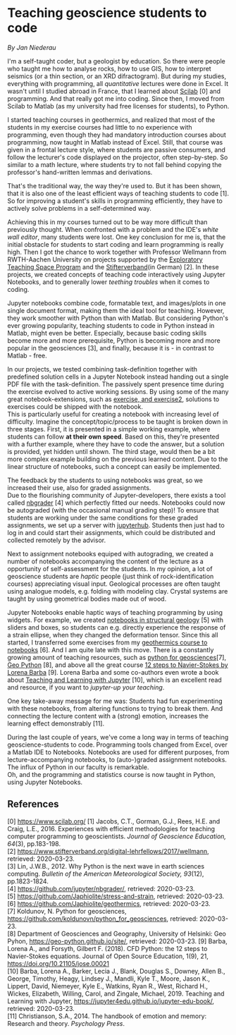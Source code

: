 # Teaching geoscience students to code

*By Jan Niederau*

I'm a self-taught coder, but a geologist by education. So there were people who taught me how to analyse rocks, how to use GIS, how to interpret seismics (or a thin section, or an XRD difractogram). But during my studies, everything with programming, all _quantitative_ lectures were done in Excel. It wasn't until I studied abroad in France, that I learned about [Scilab](http://www.scilab.org/) [0] and programming. And that really got me into coding. Since then, I moved from Scilab to Matlab (as my university had free licenses for students), to Python.  

I started teaching courses in geothermics, and realized that most of the students in my exercise courses had little to no experience with programming, even though they had mandatory introduction courses about programming, now taught in Matlab instead of Excel. 
Still, that course was given in a frontal lecture style, where students are passive consumers, and follow the lecturer's code displayed on the projector, often step-by-step. So similar to a math lecture, where students try to not fall behind copying the professor's hand-written lemmas and derivations. 

That's the traditional way, the way they're used to. But it has been shown, that it is also one of the least efficient ways of teaching students to code [1]. So for improving a student's skills in programming efficiently, they have to actively solve problems in a self-determined way.

Achieving this in my courses turned out to be way more difficult than previously thought. When confronted with a problem and the IDE's _white wall editor_, many students were lost. One key conclusion for me is, that the initial obstacle for students to start coding and learn programming is really high. Then I got the chance to work together with Professor Wellmann from RWTH-Aachen University on projects supported by the [Exploratory Teaching Space Program](https://goo.gl/C5yry9) and the
[Stifterverband](https://www.stifterverband.org/digital-lehrfellows/2017/wellmann)(in German) [2]. 
In these projects, we created concepts of teaching code interactively using Jupyter Notebooks, and to generally lower *teething troubles* when it comes to coding.

Jupyter notebooks combine code, formatable text, and images/plots in one single document format, making them the ideal tool for teaching. However, they work smoother with Python than with Matlab. But considering Python's ever growing popularity, teaching students to code in Python instead in Matlab, might even be better. Especially, because basic coding skills become more and more prerequisite, Python is becoming more and more popular in the geosciences [3], and finally, because it is - in contrast to Matlab - free.  

In our projects, we tested combining task-definition together with predefined solution cells in a Jupyter Notebook instead handing out a single PDF file with the task-definition. 
The passively spent presence time during the exercise evolved to active working sessions. By using some of the many great notebook-extensions, such as [exercise, and exercise2](https://jupyter-contrib-nbextensions.readthedocs.io/en/latest/nbextensions/exercise/readme.html), solutions to exercises could be shipped with the notebook.   
This is particularly useful for creating a notebook with increasing level of difficulty. Imagine the concept/topic/process to be taught is broken down in three stages. 
First, it is presented in a simple working example, where students can follow **at their own speed**. Based on this, they're presented with a further example, where they have to code the answer, but a solution is provided, yet hidden until shown. The third stage, would then be a bit more complex example building on the
previous learned content. Due to the linear structure of notebooks, such a concept can easily be implemented.  

The feedback by the students to using notebooks was great, so we increased their use, also for graded assignments.  
Due to the flourishing community of Jupyter-developers, there exists a tool called [nbgrader](https://github.com/jupyter/nbgrader) [4] which perfectly fitted our needs. Notebooks could now be autograded (with the occasional manual grading step)! To ensure that students are working under the same conditions for these graded assignments, we set up a server with [jupyterhub](https://jupyter.org/hub). Students then just had to log in and could start their assignments, which could be distributed
and collected remotely by the advisor. 

Next to assignment notebooks equiped with autograding, we created a number of notebooks accompanying the content of the lecture as a opportunity of self-assessment for the students. In my opinion, a lot of geoscience students are _haptic_ people (just think of rock-identification courses) appreciating visual input. Geological processes are often taught using analogue models, e.g. folding with modeling clay. Crystal systems are taught by using geometrical bodies made
out of wood.  

Jupyter Notebooks enable haptic ways of teaching programming by using widgets. For example, we created [notebooks in structural geology](https://github.com/Japhiolite/stress-and-strain) [5] with sliders and boxes, so students can e.g. directly experience the response of a strain ellipse, when they changed the deformation tensor. 
Since this all started, I transferred some exercises from my [geothermics course to notebooks](https://github.com/Japhiolite/geothermics) [6]. And I am quite late with this move. 
There is a constantly growing amount of teaching resources, such as [python for geosciences](https://github.com/koldunovn/python_for_geosciences)[7], [Geo Python](https://geo-python.github.io/site/) [8], and above all the great course [12 steps to Navier-Stokes by Lorena Barba](https://lorenabarba.com/blog/cfd-python-12-steps-to-navier-stokes/) [9]. Lorena Barba and some co-authors even wrote a book about [Teaching and Learning with
Jupyter](https://jupyter4edu.github.io/jupyter-edu-book/) [10], which is an excellent read and resource, if you want to *jupyter-up your teaching*.

One key take-away message for me was: Students had fun experimenting with these notebooks, from altering functions to trying to break them. And connecting the lecture content with a (strong) emotion, increases the
learning effect demonstrably [11]. 

During the last couple of years, we've come a long way in terms of teaching geoscience-students to code. Programming tools changed from Excel, over a Matlab IDE to Notebooks. Notebooks are used for different purposes, from lecture-accompanying notebooks, to (auto-)graded assignment notebooks. The influx of Python in our faculty is remarkable.  
Oh, and the programming and statistics course is now taught in Python, using Jupyter Notebooks.
 

## References  

[0] https://www.scilab.org/
[1] Jacobs, C.T., Gorman, G.J., Rees, H.E. and Craig, L.E., 2016. Experiences with efficient methodologies for teaching computer programming to geoscientists. _Journal of Geoscience Education, 64_(3), pp.183-198.  
[2] https://www.stifterverband.org/digital-lehrfellows/2017/wellmann, retrieved: 2020-03-23.  
[3] Lin, J.W.B., 2012. Why Python is the next wave in earth sciences computing. _Bulletin of the American Meteorological Society, 93_(12), pp.1823-1824.  
[4] https://github.com/jupyter/nbgrader/, retrieved: 2020-03-23.   
[5] https://github.com/Japhiolite/stress-and-strain, retrieved: 2020-03-23.  
[6] https://github.com/Japhiolite/geothermics, retrieved: 2020-03-23.  
[7] Koldunov, N. Python for geosciences, https://github.com/koldunovn/python_for_geosciences, retrieved: 2020-03-23.  
[8] Department of Geosciences and Geography, University of Helsinki: Geo Pyhon, https://geo-python.github.io/site/, retrieved: 2020-03-23.
[9] Barba, Lorena A., and Forsyth, Gilbert F. (2018). CFD Python: the 12 steps to Navier-Stokes equations. Journal of Open Source Education, 1(9), 21, https://doi.org/10.21105/jose.00021  
[10] Barba, Lorena A., Barker, Lecia J., Blank, Douglas S., Downey, Allen B., George, Timothy, Heagy, Lindsey J., Mandli, Kyle T., Moore, Jason K., Lippert, David, Niemeyer, Kyle E., Watkins, Ryan R., West, Richard H., Wickes, Elizabeth, Willing, Carol, and Zingale, Michael, 2019. Teaching and Learning with Jupyter, https://jupyter4edu.github.io/jupyter-edu-book/, retrieved: 2020-03-23.  
[11] Christianson, S.A., 2014. The handbook of emotion and memory: Research and theory. _Psychology Press_.  
